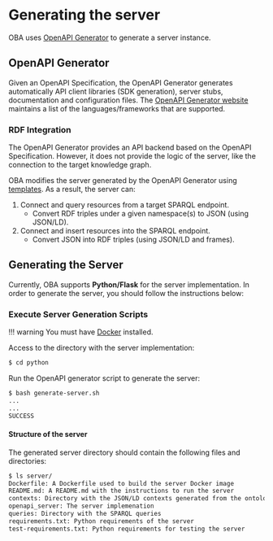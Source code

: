 # Generating the server

OBA uses [OpenAPI Generator](https://github.com/OpenAPITools/openapi-generator#overview) to generate a server instance.

## OpenAPI Generator

Given an OpenAPI Specification, the OpenAPI Generator generates automatically API client libraries (SDK generation), server stubs, documentation and configuration files. The [OpenAPI Generator website](https://github.com/OpenAPITools/openapi-generator#32---workflow-integration-maven-gradle-github-cicd)
maintains a list of the languages/frameworks that are supported.

### RDF Integration

The OpenAPI Generator provides an API backend based on the OpenAPI Specification. However, it does not provide the logic of the server, like the connection to the target knowledge graph.

OBA modifies the server generated by the OpenAPI Generator using [templates](https://github.com/OpenAPITools/openapi-generator/blob/master/docs/templating.md). As a result, the server can:

 1. Connect and query resources from a target SPARQL endpoint.
    - Convert RDF triples under a given namespace(s) to JSON (using JSON/LD).
 2. Connect and insert resources into the SPARQL endpoint.
    - Convert JSON into RDF triples (using JSON/LD and frames).
    

   
## Generating the Server

Currently, OBA supports **Python/Flask** for the server implementation. In order to generate the server, you should follow the instructions below:

### Execute Server Generation Scripts

!!! warning
    You must have [Docker](https://docs.docker.com/get-started/) installed.

Access to the directory with the server implementation: 

```bash
$ cd python
```

 
Run the OpenAPI generator script to generate the server:

```bash
$ bash generate-server.sh
...
...
SUCCESS
```

#### Structure of the server

The generated server directory should contain the following files and directories:

```bash
$ ls server/
Dockerfile: A Dockerfile used to build the server Docker image
README.md: A README.md with the instructions to run the server
contexts: Directory with the JSON/LD contexts generated from the ontology
openapi_server: The server implemenation
queries: Directory with the SPARQL queries
requirements.txt: Python requirements of the server 
test-requirements.txt: Python requirements for testing the server 
```


